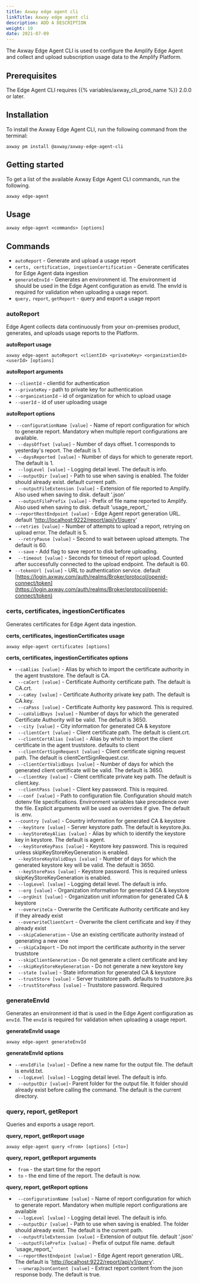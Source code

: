 ```yaml
---
title: Axway edge agent cli
linkTitle: Axway edge agent cli
description: ADD A DESCRIPTION
weight: 10
date: 2021-07-09
---
```


The Axway Edge Agent CLI is used to configure the Amplify Edge Agent and collect and upload subscription usage data to the Amplify Platform.

## Prerequisites

The Edge Agent CLI requires {{% variables/axway_cli_prod_name %}} 2.0.0 or later.

## Installation

To install the Axway Edge Agent CLI, run the following command from the terminal:

```
axway pm install @axway/axway-edge-agent-cli
```

## Getting started

To get a list of the available Axway Edge Agent CLI commands, run the following.

```
axway edge-agent
```

## Usage

```
axway edge-agent <commands> [options]
```

## Commands

* `autoReport` - Generate and upload a usage report
* `certs, certification, ingestionCertification` - Generate certificates for Edge Agent data ingestion
* `generateEnvId` - Generates an environment id. The environment id should be used in the Edge Agent configuration as envId. The envId is required for validation when uploading a usage report.
* `query,` `report`, `getReport` - query and export a usage report

### autoReport

Edge Agent collects data continuously from your on-premises product, generates, and uploads usage reports to the Platform.

**autoReport usage**

```
axway edge-agent autoReport <clientId> <privateKey> <organizationId> <userId> [options]
```

**autoReport arguments**

* `--clientId` - clientId for authentication
* `--privateKey` - path to private key for authentication
* `--organizationId` - id of organization for which to upload usage
* `--userId` - id of user uploading usage

**autoReport options**

*  `--configurationName [value]` - Name of report configuration for which to generate report. Mandatory when multiple report configurations are available.
*   `--daysOffset [value]` - Number of days offset. 1 corresponds to yesterday's report. The default is 1.
*   `--daysReported [value]` - Number of days for which to generate report. The default is 1.
*   `--logLevel [value]` - Logging detail level. The default is info.
*   `--outputDir [value]` - Path to use when saving is enabled. The folder should already exist. default current path.
*   `--outputFileExtension [value]` - Extension of file reported to Amplify. Also used when saving to disk. default '.json'
*   `--outputFilePrefix [value]` - Prefix of file name reported to Amplify. Also used when saving to disk. default 'usage_report_'
*  `--reportRestEndpoint [value]` - Edge Agent report generation URL. default '[http://localhost:9222/report/api/v1/query](http://localhost:9222/report/api/v1/query)'
*  `--retries [value]` - Number of attempts to upload a report, retrying on upload error. The default is 5.
*   `--retryPause [value]` - Second to wait between upload attempts. The default is 60.
*   `--save` - Add flag to save report to disk before uploading.
*   `--timeout [value]` - Seconds for timeout of report upload. Counted after successfully connected to the upload endpoint. The default is 60.
*  `--tokenUrl [value]` - URL to authentication service. default [https://login.axway.com/auth/realms/Broker/protocol/openid-connect/token](https://login.axway.com/auth/realms/Broker/protocol/openid-connect/token)

### certs, certificates, ingestionCertificates

Generates certificates for Edge Agent data ingestion.

**certs, certificates, ingestionCertificates usage**

```
axway edge-agent certificates [options]
```

**certs, certificates, ingestionCertificates options**

*  `--caAlias [value]` - Alias by which to import the certificate authority in the agent truststore. The default is CA.
*   `--caCert [value]` - Certificate Authority certificate path. The default is CA.crt.
*   `--caKey [value]` - Certificate Authority private key path. The default is CA.key.
*   `--caPass [value]` - Certificate Authority key password. This is required.
*   `--caValidDays [value]` - Number of days for which the generated Certificate Authority will be valid. The default is 3650.
*   `--city [value]` - City information for generated CA & keystore
*   `--clientCert [value]` - Client certificate path. The default is client.crt.
*   `--clientCertAlias [value]` - Alias by which to import the client certificate in the agent truststore. defaults to client
*   `--clientCertSignRequest [value]` - Client certificate signing request path. The default is clientCertSignRequest.csr.
*   `--clientCertValidDays [value]` - Number of days for which the generated client certificate will be valid. The default is 3650.
*   `--clientKey [value]` - Client certificate private key path. The default is client.key.
*   `--clientPass [value]` - Client key password. This is required.
*   `--conf [value]` - Path to configuration file. Configuration should match dotenv file specifications. Environment variables take precedence over the file. Explicit arguments will be used as overrides if give. The default is .env.
*  `--country [value]` - Country information for generated CA & keystore
*   `--keyStore [value]` - Server keystore path. The default is keystore.jks.
*   `--keyStoreKeyAlias [value]` - Alias by which to identify the keystore key in keystore. The default is agent.
*   `--keyStoreKeyPass [value]` - Keystore key password. This is required unless skipKeyStoreKeyGeneration is enabled.
*   `--keyStoreKeyValidDays [value]` - Number of days for which the generated keystore key will be valid. The default is 3650.
*   `--keyStorePass [value]` - Keystore password. This is required unless skipKeyStoreKeyGeneration is enabled.
*   `--logLevel [value]` - Logging detail level. The default is info.
*   `--org [value]` - Organization information for generated CA & keystore
*   `--orgUnit [value]` - Organization unit information for generated CA & keystore
*   `--overwriteCa` - Overwrite the Certificate Authority certificate and key if they already exist
*   `--overwriteClientCert` - Overwrite the client certificate and key if they already exist
*   `--skipCaGeneration` - Use an existing certificate authority instead of generating a new one
*   `--skipCaImport` - Do not import the certificate authority in the server truststore
*   `--skipClientGeneration` - Do not generate a client certificate and key
*   `--skipKeyStoreKeyGeneration` - Do not generate a new keystore key
*   `--state [value]` - State information for generated CA & keystore
*   `--trustStore [value]` - Server truststore path. defaults to truststore.jks
*   `--trustStorePass [value]` - Truststore password. Required

### generateEnvId

Generates an environment id that is used in the Edge Agent configuration as `envId`. The `envId` is required for validation when uploading a usage report.

**generateEnvId usage**

```
axway edge-agent generateEnvId
```

**generateEnvId options**

*  `--envIdFile [value]` - Define a new name for the output file. The default is envId.txt.
*   `--logLevel [value]` - Logging detail level. The default is info.
*   `--outputDir [value]`\- Parent folder for the output file. It folder should already exist before calling the command. The default is the current directory.

### query, report, getReport

Queries and exports a usage report.

**query, report, getReport usage**

```
axway edge-agent query <from> [options] [<to>]
```

**query, report, getReport arguments**

*   `from` - the start time for the report
*   `to` - the end time of the report. The default is now.

**query, report, getReport options**

*   `--configurationName [value]` - Name of report configuration for which to generate report. Mandatory when multiple report configurations are available
*   `--logLevel [value]` - Logging detail level. The default is info.
*   `--outputDir [value]` - Path to use when saving is enabled. The folder should already exist. The default is the current path.
*   `--outputFileExtension [value]` - Extension of output file. default '.json'
*   `--outputFilePrefix [value]` - Prefix of output file name. default 'usage_report_'
*   `--reportRestEndpoint [value]` - Edge Agent report generation URL. The default is '[http://localhost:9222/report/api/v1/query](http://localhost:9222/report/api/v1/query)'.
*   `--unwrapJsonContent [value]` - Extract report content from the json response body. The default is true.
